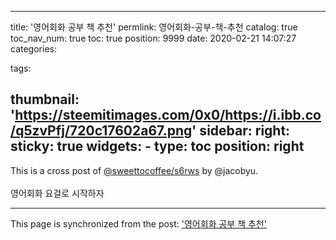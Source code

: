 
---
title: '영어회화 공부 책 추천'
permlink: 영어회화-공부-책-추천
catalog: true
toc_nav_num: true
toc: true
position: 9999
date: 2020-02-21 14:07:27
categories:

tags:

thumbnail: 'https://steemitimages.com/0x0/https://i.ibb.co/q5zvPfj/720c17602a67.png'
sidebar:
    right:
        sticky: true
widgets:
    -
        type: toc
        position: right
---


This is a cross post of [@sweettocoffee/s6rws](/@sweettocoffee/s6rws) by @jacobyu.<br><br>영어회화 요걸로 시작하자

- - -

This page is synchronized from the post: ['영어회화 공부 책 추천'](https://steempeak.com/@jacobyu/s6rws-hive-197929)
